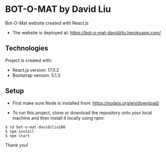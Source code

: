 # BOT-O-MAT by David Liu

Bot-O-Mat website created with React.js
* The website is deployed at: https://bot-o-mat-davidzliu.herokuapp.com/

## Technologies
Project is created with:
* React.js version: 17.0.2
* Bootstrap version: 5.1.3

## Setup
* First make sure Node is installed from: https://nodejs.org/en/download/ 

* To run this project, clone or download the repository onto your local machine and then install it locally using npm:

```
$ cd bot-o-mat-davidzliu108
$ npm install
$ npm start
```
Thank you!
